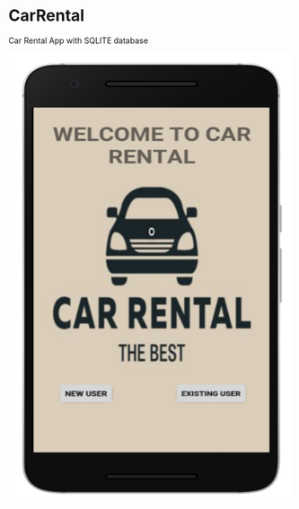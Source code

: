 # CarRental
Car Rental App with SQLITE database

<img src="https://github.com/whehdwns/CarRental/blob/master/CarRental_img.PNG" width="700" height="800" title="Car Rental App">
